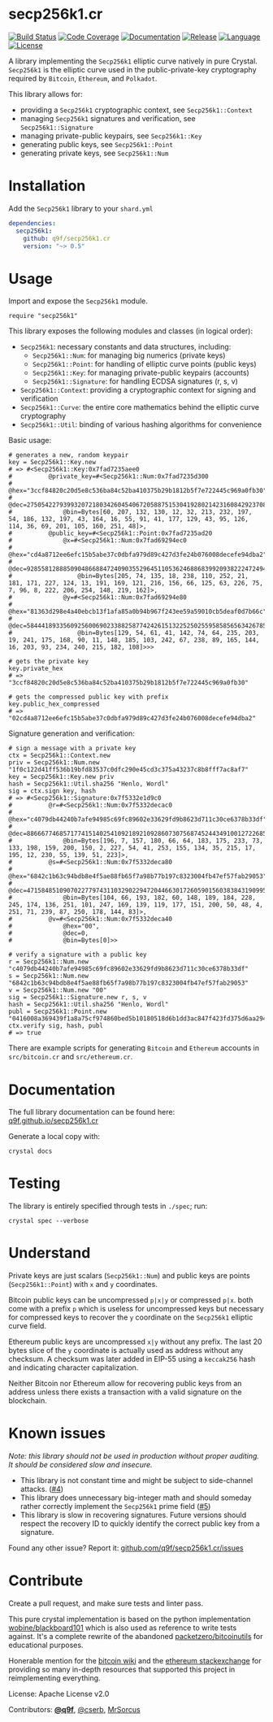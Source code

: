 # secp256k1.cr

[![Build Status](https://img.shields.io/github/workflow/status/q9f/secp256k1.cr/Nightly)](https://github.com/q9f/secp256k1.cr/actions)
[![Code Coverage](https://codecov.io/gh/q9f/secp256k1.cr/branch/main/graph/badge.svg?token=ngxRs9HdJA)](https://codecov.io/gh/q9f/secp256k1.cr)
[![Documentation](https://img.shields.io/badge/docs-html-black)](https://q9f.github.io/secp256k1.cr/)
[![Release](https://img.shields.io/github/v/release/q9f/secp256k1.cr?include_prereleases&color=black)](https://github.com/q9f/secp256k1.cr/releases/latest)
[![Language](https://img.shields.io/github/languages/top/q9f/secp256k1.cr?color=black)](https://github.com/q9f/secp256k1.cr/search?l=crystal)
[![License](https://img.shields.io/github/license/q9f/secp256k1.cr.svg?color=black)](LICENSE)

A library implementing the `Secp256k1` elliptic curve natively in pure Crystal.
`Secp256k1` is the elliptic curve used in the public-private-key cryptography required by `Bitcoin`, `Ethereum`, and `Polkadot`.

This library allows for:
* providing a `Secp256k1` cryptographic context, see `Secp256k1::Context`
* managing `Secp256k1` signatures and verification, see `Secp256k1::Signature`
* managing private-public keypairs, see `Secp256k1::Key`
* generating public keys, see `Secp256k1::Point`
* generating private keys, see `Secp256k1::Num`

# Installation

Add the `Secp256k1` library to your `shard.yml`

```yaml
dependencies:
  secp256k1:
    github: q9f/secp256k1.cr
    version: "~> 0.5"
```

# Usage

Import and expose the `Secp256k1` module.

```crystal
require "secp256k1"
```

This library exposes the following modules and classes (in logical order):

* `Secp256k1`: necessary constants and data structures, including:
  - `Secp256k1::Num`: for managing big numerics (private keys)
  - `Secp256k1::Point`: for handling of elliptic curve points (public keys)
  - `Secp256k1::Key`: for managing private-public keypairs (accounts)
  - `Secp256k1::Signature`: for handling ECDSA signatures (r, s, v)
* `Secp256k1::Context`: providing a cryptographic context for signing and verification
* `Secp256k1::Curve`: the entire core mathematics behind the elliptic curve cryptography
* `Secp256k1::Util`: binding of various hashing algorithms for convenience

Basic usage:

```crystal
# generates a new, random keypair
key = Secp256k1::Key.new
# => #<Secp256k1::Key:0x7fad7235aee0
#          @private_key=#<Secp256k1::Num:0x7fad7235d300
#              @hex="3ccf84820c20d5e8c536ba84c52ba410375b29b1812b5f7e722445c969a0fb30",
#              @dec=27505422793993207218034260454067205887515304192802142316084292370834437241648,
#              @bin=Bytes[60, 207, 132, 130, 12, 32, 213, 232, 197, 54, 186, 132, 197, 43, 164, 16, 55, 91, 41, 177, 129, 43, 95, 126, 114, 36, 69, 201, 105, 160, 251, 48]>,
#          @public_key=#<Secp256k1::Point:0x7fad7235ad20
#              @x=#<Secp256k1::Num:0x7fad69294ec0
#                  @hex="cd4a8712ee6efc15b5abe37c0dbfa979d89c427d3fe24b076008decefe94dba2",
#                  @dec=92855812888509048668847240903552964511053624688683992093822247249407942908834,
#                  @bin=Bytes[205, 74, 135, 18, 238, 110, 252, 21, 181, 171, 227, 124, 13, 191, 169, 121, 216, 156, 66, 125, 63, 226, 75, 7, 96, 8, 222, 206, 254, 148, 219, 162]>,
#              @y=#<Secp256k1::Num:0x7fad69294e80
#                  @hex="81363d298e4a40ebcb13f1afa85a0b94b967f243ee59a59010cb5deaf0d7b66c",
#                  @dec=58444189335609256006902338825877424261513225250255958585656342678587884156524,
#                  @bin=Bytes[129, 54, 61, 41, 142, 74, 64, 235, 203, 19, 241, 175, 168, 90, 11, 148, 185, 103, 242, 67, 238, 89, 165, 144, 16, 203, 93, 234, 240, 215, 182, 108]>>>

# gets the private key
key.private_hex
# => "3ccf84820c20d5e8c536ba84c52ba410375b29b1812b5f7e722445c969a0fb30"

# gets the compressed public key with prefix
key.public_hex_compressed
# => "02cd4a8712ee6efc15b5abe37c0dbfa979d89c427d3fe24b076008decefe94dba2"
```

Signature generation and verification:

```crystal
# sign a message with a private key
ctx = Secp256k1::Context.new
priv = Secp256k1::Num.new "1f0c122d41ff536b19bfd83537c0dfc290e45cd3c375a43237c8b8fff7ac8af7"
key = Secp256k1::Key.new priv
hash = Secp256k1::Util.sha256 "Henlo, Wordl"
sig = ctx.sign key, hash
# => #<Secp256k1::Signature:0x7f5332e1d9c0
#          @r=#<Secp256k1::Num:0x7f5332decac0
#              @hex="c4079db44240b7afe94985c69fc89602e33629fd9b8623d711c30ce6378b33df",
#              @dec=88666774685717741514025410921892109286073075687452443491001272268566542627807,
#              @bin=Bytes[196, 7, 157, 180, 66, 64, 183, 175, 233, 73, 133, 198, 159, 200, 150, 2, 227, 54, 41, 253, 155, 134, 35, 215, 17, 195, 12, 230, 55, 139, 51, 223]>,
#          @s=#<Secp256k1::Num:0x7f5332deca80
#              @hex="6842c1b63c94bdb8e4f5ae88fb65f7a98b77b197c8323004fb47ef57fab29053",
#              @dec=47158485109070227797431103290229472044663017260590156038384319099500326195283,
#              @bin=Bytes[104, 66, 193, 182, 60, 148, 189, 184, 228, 245, 174, 136, 251, 101, 247, 169, 139, 119, 177, 151, 200, 50, 48, 4, 251, 71, 239, 87, 250, 178, 144, 83]>,
#          @v=#<Secp256k1::Num:0x7f5332deca40
#              @hex="00",
#              @dec=0,
#              @bin=Bytes[0]>>

# verify a signature with a public key
r = Secp256k1::Num.new "c4079db44240b7afe94985c69fc89602e33629fd9b8623d711c30ce6378b33df"
s = Secp256k1::Num.new "6842c1b63c94bdb8e4f5ae88fb65f7a98b77b197c8323004fb47ef57fab29053"
v = Secp256k1::Num.new "00"
sig = Secp256k1::Signature.new r, s, v
hash = Secp256k1::Util.sha256 "Henlo, Wordl"
publ = Secp256k1::Point.new "0416008a369439f1a8a75cf974860bed5b10180518d6b1dd3ac847f423fd375d6aa29474394f0cd79d2ea543507d069e97339284f01bdbfd27392daec0ec553816"
ctx.verify sig, hash, publ
# => true
```

There are example scripts for generating `Bitcoin` and `Ethereum` accounts in `src/bitcoin.cr` and `src/ethereum.cr`.

# Documentation

The full library documentation can be found here: [q9f.github.io/secp256k1.cr](https://q9f.github.io/secp256k1.cr/)

Generate a local copy with:

```shell
crystal docs
```

# Testing

The library is entirely specified through tests in `./spec`; run:

```shell
crystal spec --verbose
```

# Understand

Private keys are just scalars (`Secp256k1::Num`) and public keys are points (`Secp256k1::Point`) with `x` and `y` coordinates.

Bitcoin public keys can be uncompressed `p|x|y` or compressed `p|x`. both come with a prefix `p` which is useless for uncompressed keys but necessary for compressed keys to recover the `y` coordinate on the `Secp256k1` elliptic curve field.

Ethereum public keys are uncompressed `x|y` without any prefix. The last 20 bytes slice of the `y` coordinate is actually used as address without any checksum. A checksum was later added in EIP-55 using a `keccak256` hash and indicating character capitalization.

Neither Bitcoin nor Ethereum allow for recovering public keys from an address unless there exists a transaction with a valid signature on the blockchain.

# Known issues

_Note: this library should not be used in production without proper auditing. It should be considered slow and insecure._

* This library is not constant time and might be subject to side-channel attacks. ([#4](https://github.com/q9f/secp256k1.cr/issues/4))
* This library does unnecessary big-integer math and should someday rather correctly implement the `Secp256k1` prime field ([#5](https://github.com/q9f/secp256k1.cr/issues/5))
* This library is slow in recovering signatures. Future versions should respect the recovery ID to quickly identify the correct public key from a signature.

Found any other issue? Report it: [github.com/q9f/secp256k1.cr/issues](https://github.com/q9f/secp256k1.cr/issues)

# Contribute

Create a pull request, and make sure tests and linter pass.

This pure crystal implementation is based on the python implementation [wobine/blackboard101](https://github.com/wobine/blackboard101) which is also used as reference to write tests against. It's a complete rewrite of the abandoned [packetzero/bitcoinutils](https://github.com/packetzero/bitcoinutils) for educational purposes.

Honerable mention for the [bitcoin wiki](https://en.bitcoin.it/wiki/Main_Page) and the [ethereum stackexchange](https://ethereum.stackexchange.com/) for providing so many in-depth resources that supported this project in reimplementing everything.

License: Apache License v2.0

Contributors: [**@q9f**](https://github.com/q9f/), [@cserb](https://github.com/cserb), [MrSorcus](https://github.com/MrSorcus)
